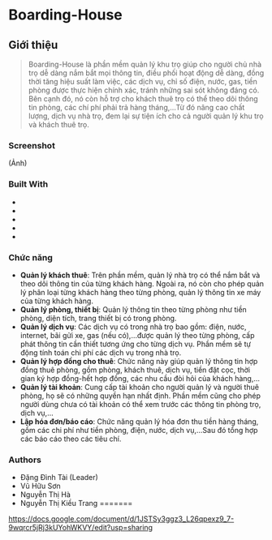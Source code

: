 # Boarding-House

## Giới thiệu
>Boarding-House là phần mềm quản lý khu trọ giúp cho người chủ nhà trọ dễ dàng nắm bắt mọi thông tin, điều phối hoạt động dễ dàng, đồng thời tăng hiệu suất làm việc, các dịch vụ, chỉ số điện, nước, gas, tiền phòng được thực hiện chính xác, tránh những sai sót không đáng có. Bên cạnh đó, nó còn hỗ trợ cho khách thuê trọ có thể theo dõi thông tin phòng, các chí phí phải trả hàng tháng,...Từ đó nâng cao chất lượng, dịch vụ nhà trọ, đem lại sự tiện ích cho cả người quản lý khu trọ và khách thuê trọ.
### Screenshot		
(Ảnh)
### Built With
-
-
-
-
-
### Chức năng
- **Quản lý khách thuê**: Trên phần mềm, quản lý nhà trọ có thể nắm bắt và theo dõi thông tin của từng khách hàng. Ngoài ra, nó còn cho phép quản lý phân loại từng khách hàng theo từng phòng, quản lý thông tin xe máy của từng khách hàng.
- **Quản lý phòng, thiết bị**: Quản lý thông tin theo từng phòng như tiền phòng, diện tích, trang thiết bị có trong phòng.
- **Quản lý dịch vụ**: Các dịch vụ có trong nhà trọ bao gồm: điện, nước, internet, bãi gửi xe, gas (nếu có),...được quản lý theo từng phòng, cấp phát thông tin cần thiết tương ứng cho từng dịch vụ. Phần mềm sẽ tự động tính toán chi phí các dịch vụ trong nhà trọ.
- **Quản lý hợp đồng cho thuê**: Chức năng này giúp quản lý thông tin hợp đồng thuê phòng, gồm phòng, khách thuê, dịch vụ, tiền đặt cọc, thời gian ký hợp đồng-hết hợp đồng, các nhu cầu đòi hỏi của khách hàng,...
- **Quản lý tài khoản**: Cung cấp tài khoản cho người quản lý và người thuê phòng, họ sẽ có những quyền hạn nhất định. Phần mềm cũng cho phép người dùng chưa có tài khoản có thể xem trước các thông tin phòng trọ, dịch vụ,...
- **Lập hóa đơn/báo cáo**: Chức năng quản lý hóa đơn thu tiền hàng tháng, gồm các chi phí như tiền phòng, điện, nước, dịch vụ,...Sau đó tổng hợp các báo cáo theo các tiêu chí.
### Authors
- Đặng Đình Tài (Leader)
- Vũ Hữu Sơn
- Nguyễn Thị Hà
- Nguyễn Thị Kiều Trang
=======

https://docs.google.com/document/d/1JSTSy3ggz3_L26qpexz9_7-9wqrcr5jRj3kUYohWKVY/edit?usp=sharing



